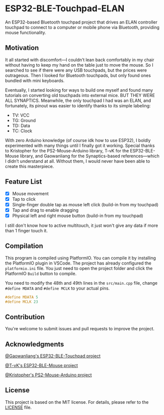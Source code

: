 # ESP32-BLE-Touchpad-ELAN

 An ESP32-based Bluetooth touchpad project that drives an ELAN controller touchpad to connect to a computer or mobile phone via Bluetooth, providing mouse functionality.

## Motivation

It all started with discomfort—I couldn’t lean back comfortably in my chair without having to keep my hand on the table just to move the mouse. So I searched to see if there were any USB touchpads, but the prices were outrageous. Then I looked for Bluetooth touchpads, but only found ones bundled with mini keyboards.

Eventually, I started looking for ways to build one myself and found many tutorials on converting old touchpads into external mice. BUT THEY WERE ALL SYNAPTICS. Meanwhile, the only touchpad I had was an ELAN, and fortunately, its pinout was easier to identify thanks to its simple labeling:

- TV: VCC
- TG: Ground
- TD: Data
- TC: Clock

With zero Arduino knowledge (of course idk how to use ESP32), I boldly experimented with many things until I finally got it working. Special thanks to Kristopher for the PS2-Mouse-Arduino library, T-vK for the ESP32-BLE-Mouse library, and Gaowanliang for the Synaptics-based references—which I didn’t understand at all. Without them, I would never have been able to create this masterpiece.


## Feature List

- [x] Mouse movement
- [x] Tap to click
- [x] Single-finger double tap as mouse left click (build-in from my touchpad)
- [x] Tap and drag to enable dragging
- [x] Physical left and right mouse button (build-in from my touchpad)

I still don't know how to active multitouch, it just won't give any data if more than 1 finger touch it.

## Compilation

This program is compiled using PlatformIO. You can compile it by installing the PlatformIO plugin in VSCode. The project has already configured the `platformio.ini` file. You just need to open the project folder and click the PlatformIO `Build` button to compile.

You need to modify the 48th and 49th lines in the `src/main.cpp` file, change `#define MDATA` and `#define MCLK` to your actual pins.

```cpp
#define MDATA 5
#define MCLK 23
```

## Contribution

You're welcome to submit issues and pull requests to improve the project.

## Acknowledgments

[@Gaowanliang's ESP32-BLE-Touchpad project](https://github.com/gaowanliang/ESP32-BLE-Touchpad)

[@T-vK's ESP32-BLE-Mouse project](https://github.com/T-vK/ESP32-BLE-Mouse)

[@Kristopher's PS2-Mouse-Arduino project](https://github.com/kristopher/PS2-Mouse-Arduino)

## License

This project is based on the MIT license. For details, please refer to the [LICENSE](LICENSE) file.
